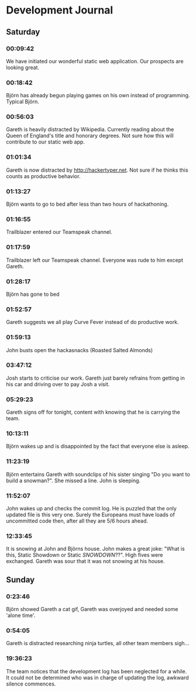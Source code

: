 # Development Journal

## Saturday

### 00:09:42
We have initiated our wonderful static web application. Our prospects are looking great.

### 00:18:42
Björn has already begun playing games on his own instead of programming. Typical Björn.

### 00:56:03
Gareth is heavily distracted by Wikipedia. Currently reading about the Queen of England's title and honorary degrees. Not sure how this will contribute to our static web app.

### 01:01:34
Gareth is now distracted by http://hackertyper.net. Not sure if he thinks this counts as productive behavior.

### 01:13:27
Björn wants to go to bed after less than two hours of hackathoning.

### 01:16:55
Trailblazer entered our Teamspeak channel.

### 01:17:59
Trailblazer left our Teamspeak channel. Everyone was rude to him except Gareth.

### 01:28:17
Björn has gone to bed

### 01:52:57
Gareth suggests we all play Curve Fever instead of do productive work.

### 01:59:13
John busts open the hackasnacks (Roasted Salted Almonds)

### 03:47:12
Josh starts to criticise our work. Gareth just barely refrains from getting in his car and driving over to pay Josh a visit.

### 05:29:23
Gareth signs off for tonight, content with knowing that he is carrying the team.

### 10:13:11
Björn wakes up and is disappointed by the fact that everyone else is asleep.

### 11:23:19
Björn entertains Gareth with soundclips of his sister singing "Do you want to build a snowman?". She missed a line. John is sleeping.

### 11:52:07
John wakes up and checks the commit log. He is puzzled that the only updated file is this very one. Surely the Europeans must have loads of uncommitted code then, after all they are 5/6 hours ahead.

### 12:33:45
It is snowing at John and Björns house. John makes a great joke: "What is this, Static Showdown or Static _SNOWDOWN_??". High fives were exchanged. Gareth was sour that it was not snowing at his house.

## Sunday

### 0:23:46
Björn showed Gareth a cat gif, Gareth was overjoyed and needed some 'alone time'.

### 0:54:05
Gareth is distracted researching ninja turtles, all other team members sigh...

### 19:36:23
The team notices that the development log has been neglected for a while. It could not be determined who was in charge of updating the log, awkward silence commences.